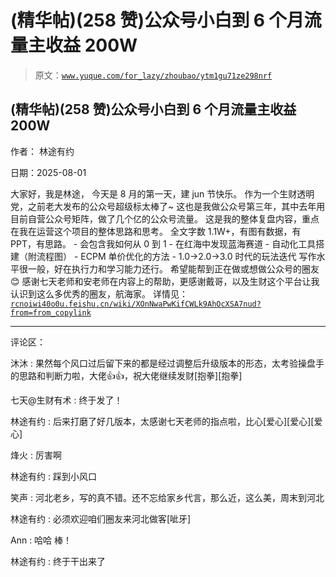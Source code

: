 # (精华帖)(258 赞)公众号小白到 6 个月流量主收益 200W

> 原文：[`www.yuque.com/for_lazy/zhoubao/ytm1gu71ze298nrf`](https://www.yuque.com/for_lazy/zhoubao/ytm1gu71ze298nrf)

## (精华帖)(258 赞)公众号小白到 6 个月流量主收益 200W

作者： 林途有约

日期：2025-08-01

大家好，我是林途， 今天是 8 月的第一天，建 jun 节快乐。 作为一个生财透明党，之前老大发布的公众号超级标太棒了~ 这也是我做公众号第三年，其中去年用
目前自营公众号矩阵，做了几个亿的公众号流量。 这是我的整体复盘内容，重点在我在运营这个项目的整体思路和思考。
全文字数 1.1W+，有图有数据，有 PPT，有思路。 - 会包含我如何从 0 到 1 - 在红海中发现蓝海赛道 - 自动化工具搭建（附流程图） - ECPM 单价优化的方法 - 1.0→2.0→3.0 时代的玩法迭代 写作水平很一般，好在执行力和学习能力还行。 希望能帮到正在做或想做公众号的圈友 😊 感谢七天老师和安老师在内容上的帮助，更感谢戴哥，以及生财这个平台让我认识到这么多优秀的圈友，航海家。 详情见： [`rcnoiwi40o0u.feishu.cn/wiki/XOnNwaPwKifCWLk9AhOcXSA7nud?from=from_copylink`](https://rcnoiwi40o0u.feishu.cn/wiki/XOnNwaPwKifCWLk9AhOcXSA7nud?from=from_copylink)

* * *

评论区：

沐沐 : 果然每个风口过后留下来的都是经过调整后升级版本的形态，太考验操盘手的思路和判断力啦，大佬👍👍，祝大佬继续发财[抱拳][抱拳]

七天@生财有术 : 终于发了！

林途有约 : 后来打磨了好几版本，太感谢七天老师的指点啦，比心[爱心][爱心][爱心]

烽火 : 厉害啊

林途有约 : 踩到小风口

笑声 : 河北老乡，写的真不错。还不忘给家乡代言，那么近，这么美，周末到河北

林途有约 : 必须欢迎咱们圈友来河北做客[呲牙]

Ann : 哈哈 棒！

林途有约 : 终于干出来了